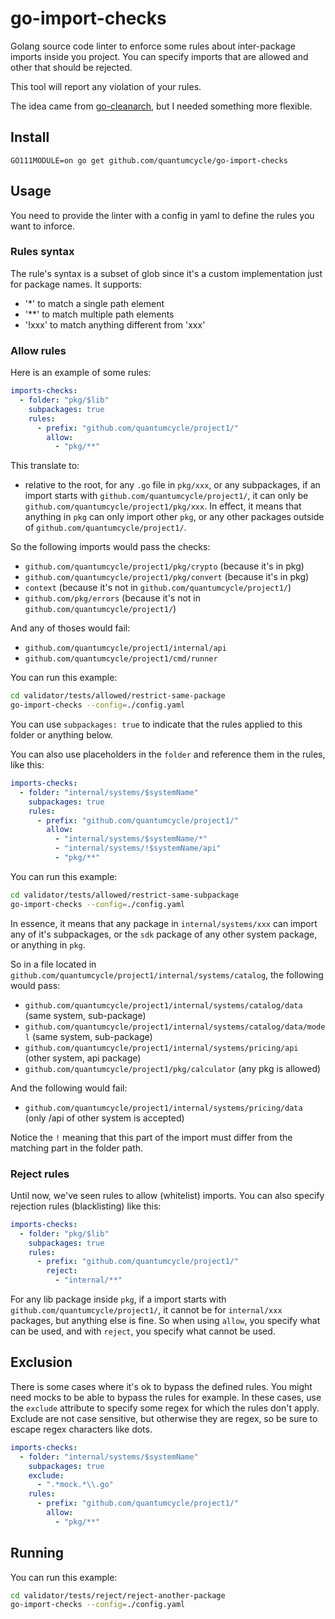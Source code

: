 # go-import-checks

Golang source code linter to enforce some rules about inter-package imports inside you project. You can specify imports that are allowed and other that should be rejected.

This tool will report any violation of your rules.

The idea came from [go-cleanarch](https://github.com/roblaszczak/go-cleanarch), but I needed something more flexible.

## Install

```
GO111MODULE=on go get github.com/quantumcycle/go-import-checks
```

## Usage

You need to provide the linter with a config in yaml to define the rules you want to inforce.

### Rules syntax

The rule's syntax is a subset of glob since it's a custom implementation just for package names. It supports:

- '\*' to match a single path element
- '\*\*' to match multiple path elements
- '!xxx' to match anything different from 'xxx'

### Allow rules

Here is an example of some rules:

```yaml
imports-checks:
  - folder: "pkg/$lib"
    subpackages: true
    rules:
      - prefix: "github.com/quantumcycle/project1/"
        allow:
          - "pkg/**"
```

This translate to:

- relative to the root, for any `.go` file in `pkg/xxx`, or any subpackages, if an import starts with `github.com/quantumcycle/project1/`, it can only be `github.com/quantumcycle/project1/pkg/xxx`. In effect, it means that anything in `pkg` can only import other `pkg`, or any other packages outside of `github.com/quantumcycle/project1/`.

So the following imports would pass the checks:

- `github.com/quantumcycle/project1/pkg/crypto` (because it's in pkg)
- `github.com/quantumcycle/project1/pkg/convert` (because it's in pkg)
- `context` (because it's not in `github.com/quantumcycle/project1/`)
- `github.com/pkg/errors` (because it's not in `github.com/quantumcycle/project1/`)

And any of thoses would fail:

- `github.com/quantumcycle/project1/internal/api`
- `github.com/quantumcycle/project1/cmd/runner`

You can run this example:

```bash
cd validator/tests/allowed/restrict-same-package
go-import-checks --config=./config.yaml
```

You can use `subpackages: true` to indicate that the rules applied to this folder or anything below.

You can also use placeholders in the `folder` and reference them in the rules, like this:

```yaml
imports-checks:
  - folder: "internal/systems/$systemName"
    subpackages: true
    rules:
      - prefix: "github.com/quantumcycle/project1/"
        allow:
          - "internal/systems/$systemName/*"
          - "internal/systems/!$systemName/api"
          - "pkg/**"
```

You can run this example:

```bash
cd validator/tests/allowed/restrict-same-subpackage
go-import-checks --config=./config.yaml
```

In essence, it means that any package in `internal/systems/xxx` can import any of it's subpackages, or the `sdk` package of any other system package, or anything in `pkg`.

So in a file located in `github.com/quantumcycle/project1/internal/systems/catalog`, the following would pass:

- `github.com/quantumcycle/project1/internal/systems/catalog/data` (same system, sub-package)
- `github.com/quantumcycle/project1/internal/systems/catalog/data/model` (same system, sub-package)
- `github.com/quantumcycle/project1/internal/systems/pricing/api` (other system, api package)
- `github.com/quantumcycle/project1/pkg/calculator` (any pkg is allowed)

And the following would fail:

- `github.com/quantumcycle/project1/internal/systems/pricing/data` (only /api of other system is accepted)

Notice the `!` meaning that this part of the import must differ from the matching part in the folder path.

### Reject rules

Until now, we've seen rules to allow (whitelist) imports. You can also specify rejection rules (blacklisting) like this:

```yaml
imports-checks:
  - folder: "pkg/$lib"
    subpackages: true
    rules:
      - prefix: "github.com/quantumcycle/project1/"
        reject:
          - "internal/**"
```

For any lib package inside `pkg`, if a import starts with `github.com/quantumcycle/project1/`, it cannot be for `internal/xxx` packages, but anything else is fine. So when using `allow`, you specify what can be used, and with `reject`, you specify what cannot be used.

## Exclusion

There is some cases where it's ok to bypass the defined rules. You might need mocks to be able to bypass the rules for example. In these cases, use the `exclude` attribute to specify some regex for which the rules don't apply. Exclude are not case sensitive, but otherwise they are regex, so be sure to escape regex characters like dots.

```yaml
imports-checks:
  - folder: "internal/systems/$systemName"
    subpackages: true
    exclude:
      - ".*mock.*\\.go"
    rules:
      - prefix: "github.com/quantumcycle/project1/"
        allow:
          - "pkg/**"
```

## Running

You can run this example:

```bash
cd validator/tests/reject/reject-another-package
go-import-checks --config=./config.yaml
```
